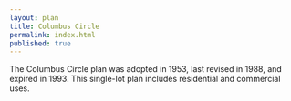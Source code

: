 ```yaml
---
layout: plan
title: Columbus Circle
permalink: index.html
published: true
---
```


The Columbus Circle plan was adopted in 1953, last revised in 1988, and expired in 1993. This single-lot plan includes residential and commercial uses.